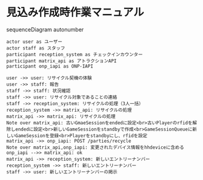 # 見込み作成時作業マニュアル

sequenceDiagram
	autonumber

	actor user as ユーザー
	actor staff as スタッフ
	participant reception_system as チェックインカウンター
	participant matrix_api as アトラクションAPI
	participant onp_iapi as ONP-IAPI

	user ->> user: リサイクル契機の体験
	user ->> staff: 報告
	staff ->> staff: 状況確認
	staff ->> user: リサイクル対象であることの連絡
	staff ->> reception_system: リサイクルの処理（3人一括）
	reception_system ->> matrix_api: リサイクルの処理
	matrix_api ->> matrix_api: リサイクルの処理
	Note over matrix_api: 古いGmaeSessionをendedに設定<br>古いPlayerのrfidを解除しendedに設定<br>新しいGameSessionをstandbyで作成<br>GameSessionQueueに新しいGameSessionを登録<br>Playerをstandbyにし、rfidを設定
	matrix_api ->> onp_iapi: POST /parties/recycle
	Note over matrix_api,onp_iapi: 変更されたデバイス情報をhhdeviceに含める
	onp_iapi -->> matrix_api: ok
	matrix_api ->> reception_system: 新しいエントリーナンバー
	reception_system ->> staff: 新しいエントリーナンバー
	staff ->> user: 新しいエントリーナンバーの掲示
